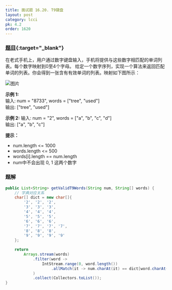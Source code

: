 ```yaml
---
title: 面试题 16.20. T9键盘
layout: post
category: lcci
pk: 4.2
order: 1620
---
```


### [题目](https://leetcode-cn.com/t9-lcci/){:target="_blank"}

在老式手机上，用户通过数字键盘输入，手机将提供与这些数字相匹配的单词列表。每个数字映射到0至4个字母。
给定一个数字序列，实现一个算法来返回匹配单词的列表。你会得到一张含有有效单词的列表。映射如下图所示：

![图片](https://cdn.jsdelivr.net/gh/PasseRR/JavaLeetCode/docs/images/4/1620/17_telephone_keypad.png)

**示例 1:**  
输入: num = "8733", words = ["tree", "used"]  
输出: ["tree", "used"]

**示例 2:**
输入: num = "2", words = ["a", "b", "c", "d"]  
输出: ["a", "b", "c"]

**提示：**
- num.length <= 1000
- words.length <= 500
- words[i].length == num.length
- num中不会出现 0, 1 这两个数字

### 题解

```java
public List<String> getValidT9Words(String num, String[] words) {
    // 字典对应关系
    char[] dict = new char[]{
        '2', '2', '2',
        '3', '3', '3',
        '4', '4', '4',
        '5', '5', '5',
        '6', '6', '6',
        '7', '7', '7', '7',
        '8', '8', '8',
        '9', '9', '9', '9'
    };

    return
        Arrays.stream(words)
            .filter(word ->
                IntStream.range(0, word.length())
                    .allMatch(it -> num.charAt(it) == dict[word.charAt(it) - 'a'])
            )
            .collect(Collectors.toList());
}
```